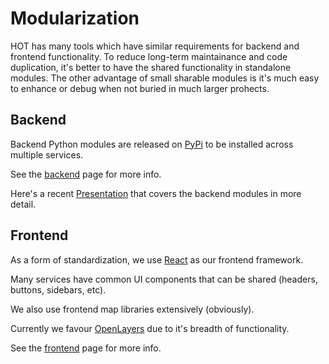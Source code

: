 # Modularization

HOT has many tools which have similar requirements for backend and
frontend functionality. To reduce long-term maintainance and code
duplication, it's better to have the shared functionality in
standalone modules. The other advantage of small sharable modules is
it's much easy to enhance or debug when not buried in much larger
prohects.

## Backend

Backend Python modules are released on
[PyPi](https://pypi.org) to be installed across multiple services.

See the [backend](modules/backend.md) page for more info.

Here's a recent [Presentation](modules/modules.pdf) that covers the backend
modules in more detail.

## Frontend

As a form of standardization, we use [React](https://react.dev/) as
our frontend framework.

Many services have common UI components that can be shared (headers,
buttons, sidebars, etc).

We also use frontend map libraries extensively (obviously).

Currently we favour [OpenLayers](https://openlayers.org/) due to it's
breadth of functionality.

See the [frontend](modules/frontend.md) page for more info.
